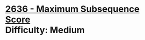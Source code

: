 # [2636 - Maximum Subsequence Score](https://leetcode.com/problems/maximum-subsequence-score/) </br> Difficulty: Medium